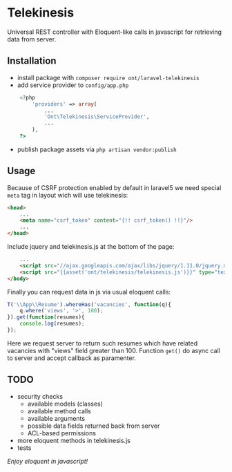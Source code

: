 # Telekinesis

Universal REST controller with Eloquent-like calls in javascript for retrieving data from server.

## Installation

 * install package with ```composer require ont/laravel-telekinesis```
 * add service provider to ```config/app.php```
```php
    <?php
        'providers' => array(
            ...
            'Ont\Telekinesis\ServiceProvider',
            ...
        ),
    ?>
```
 * publish package assets via ```php artisan vendor:publish```

## Usage
Because of CSRF protection enabled by default in laravel5 we need special ```meta``` tag in layout wich will use telekinesis:
```html
<head>
    ...
    <meta name="csrf_token" content="{!! csrf_token() !!}"/>
    ...
</head>
```
Include jquery and telekinesis.js at the bottom of the page:
```html
    ...
    <script src="//ajax.googleapis.com/ajax/libs/jquery/1.11.0/jquery.min.js"></script>
    <script src="{{asset('ont/telekinesis/telekinesis.js')}}" type="text/javascript" charset="utf-8"></script>
</body>
```

Finally you can request data in js via usual eloquent calls:
```js
T('\\App\\Resume').whereHas('vacancies', function(q){
    q.where('views', '>', 100); 
}).get(function(resumes){
    console.log(resumes);
});
```
Here we request server to return such resumes which have related vacancies with "views" field greater than 100.
Function ```get()``` do async call to server and accept callback as paramenter.

## TODO
* security checks
    * available models (classes)
    * available method calls
    * available arguments
    * possible data fields returned back from server
    * ACL-based permissions
* more eloquent methods in telekinesis.js
* tests

*Enjoy eloquent in javascript!*